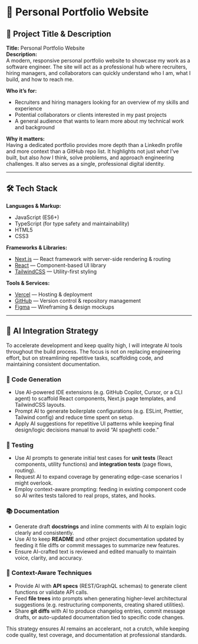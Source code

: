 # 💼 Personal Portfolio Website

## 🔖 Project Title & Description
**Title:** Personal Portfolio Website  
**Description:**  
A modern, responsive personal portfolio website to showcase my work as a software engineer. The site will act as a professional hub where recruiters, hiring managers, and collaborators can quickly understand who I am, what I build, and how to reach me.  

**Who it’s for:**  
- Recruiters and hiring managers looking for an overview of my skills and experience  
- Potential collaborators or clients interested in my past projects  
- A general audience that wants to learn more about my technical work and background  

**Why it matters:**  
Having a dedicated portfolio provides more depth than a LinkedIn profile and more context than a GitHub repo list. It highlights not just *what* I’ve built, but also *how* I think, solve problems, and approach engineering challenges. It also serves as a single, professional digital identity.

---

## 🛠️ Tech Stack
**Languages & Markup:**
- JavaScript (ES6+)  
- TypeScript (for type safety and maintainability)  
- HTML5  
- CSS3  

**Frameworks & Libraries:**
- [Next.js](https://nextjs.org/) — React framework with server-side rendering & routing  
- [React](https://react.dev/) — Component-based UI library  
- [TailwindCSS](https://tailwindcss.com/) — Utility-first styling  

**Tools & Services:**
- [Vercel](https://vercel.com/) — Hosting & deployment  
- [GitHub](https://github.com/) — Version control & repository management  
- [Figma](https://figma.com/) — Wireframing & design mockups  

---

## 🤖 AI Integration Strategy

To accelerate development and keep quality high, I will integrate AI tools throughout the build process. The focus is not on replacing engineering effort, but on streamlining repetitive tasks, scaffolding code, and maintaining consistent documentation.

### 🔧 Code Generation
- Use AI-powered IDE extensions (e.g. GitHub Copilot, Cursor, or a CLI agent) to scaffold React components, Next.js page templates, and TailwindCSS layouts.  
- Prompt AI to generate boilerplate configurations (e.g. ESLint, Prettier, Tailwind config) and reduce time spent on setup.  
- Apply AI suggestions for repetitive UI patterns while keeping final design/logic decisions manual to avoid “AI spaghetti code.”

### 🧪 Testing
- Use AI prompts to generate initial test cases for **unit tests** (React components, utility functions) and **integration tests** (page flows, routing).  
- Request AI to expand coverage by generating edge-case scenarios I might overlook.  
- Employ context-aware prompting: feeding in existing component code so AI writes tests tailored to real props, states, and hooks.  

### 📚 Documentation
- Generate draft **docstrings** and inline comments with AI to explain logic clearly and consistently.  
- Use AI to keep **README** and other project documentation updated by feeding it file diffs or commit messages to summarize new features.  
- Ensure AI-crafted text is reviewed and edited manually to maintain voice, clarity, and accuracy.  

### 🧩 Context-Aware Techniques
- Provide AI with **API specs** (REST/GraphQL schemas) to generate client functions or validate API calls.  
- Feed **file trees** into prompts when generating higher-level architectural suggestions (e.g. restructuring components, creating shared utilities).  
- Share **git diffs** with AI to produce changelog entries, commit message drafts, or auto-updated documentation tied to specific code changes.  

This strategy ensures AI remains an accelerant, not a crutch, while keeping code quality, test coverage, and documentation at professional standards.
